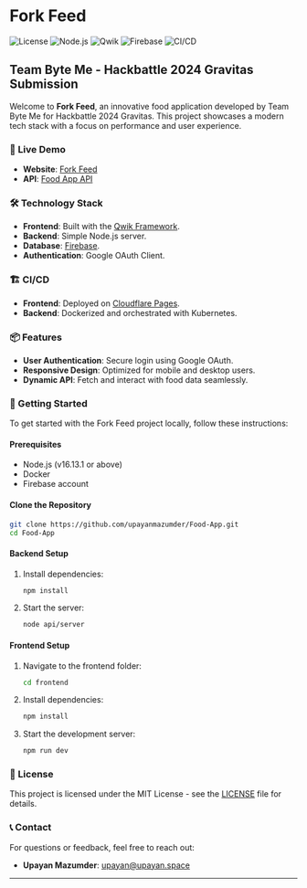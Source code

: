 # Fork Feed

![License](https://img.shields.io/badge/license-MIT-brightgreen)
![Node.js](https://img.shields.io/badge/node.js-v16.13.1-green)
![Qwik](https://img.shields.io/badge/framework-Qwik-blue)
![Firebase](https://img.shields.io/badge/database-Firebase-orange)
![CI/CD](https://img.shields.io/badge/CI/CD-Docker%20%26%20Kubernetes-blueviolet)

## Team Byte Me - Hackbattle 2024 Gravitas Submission

Welcome to **Fork Feed**, an innovative food application developed by Team Byte Me for Hackbattle 2024 Gravitas. This project showcases a modern tech stack with a focus on performance and user experience.

### 🚀 Live Demo

- **Website**: [Fork Feed](https://food-app.upayan.space)
- **API**: [Food App API](http://food-app-api.upayan.space)

### 🛠 Technology Stack

- **Frontend**: Built with the [Qwik Framework](https://qwik.builder.io/).
- **Backend**: Simple Node.js server.
- **Database**: [Firebase](https://firebase.google.com/).
- **Authentication**: Google OAuth Client.

### 🏗 CI/CD

- **Frontend**: Deployed on [Cloudflare Pages](https://pages.cloudflare.com/).
- **Backend**: Dockerized and orchestrated with Kubernetes.

### 📦 Features

- **User Authentication**: Secure login using Google OAuth.
- **Responsive Design**: Optimized for mobile and desktop users.
- **Dynamic API**: Fetch and interact with food data seamlessly.

### 🔗 Getting Started

To get started with the Fork Feed project locally, follow these instructions:

#### Prerequisites

- Node.js (v16.13.1 or above)
- Docker
- Firebase account

#### Clone the Repository

```bash
git clone https://github.com/upayanmazumder/Food-App.git
cd Food-App
```

#### Backend Setup

1. Install dependencies:
   ```bash
   npm install
   ```
2. Start the server:
   ```bash
   node api/server
   ```

#### Frontend Setup

1. Navigate to the frontend folder:
   ```bash
   cd frontend
   ```
2. Install dependencies:
   ```bash
   npm install
   ```
3. Start the development server:
   ```bash
   npm run dev
   ```


### 📜 License

This project is licensed under the MIT License - see the [LICENSE](LICENSE) file for details.

### 📞 Contact

For questions or feedback, feel free to reach out:

- **Upayan Mazumder**: [upayan@upayan.space](mailto:upayan@upayan.space)

---

